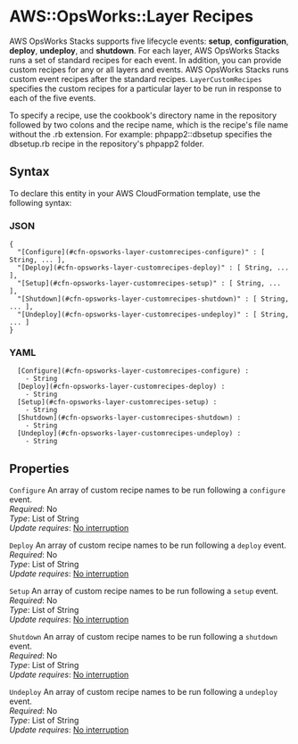 # AWS::OpsWorks::Layer Recipes<a name="aws-properties-opsworks-layer-recipes"></a>

AWS OpsWorks Stacks supports five lifecycle events: **setup**, **configuration**, **deploy**, **undeploy**, and **shutdown**\. For each layer, AWS OpsWorks Stacks runs a set of standard recipes for each event\. In addition, you can provide custom recipes for any or all layers and events\. AWS OpsWorks Stacks runs custom event recipes after the standard recipes\. `LayerCustomRecipes` specifies the custom recipes for a particular layer to be run in response to each of the five events\. 

To specify a recipe, use the cookbook's directory name in the repository followed by two colons and the recipe name, which is the recipe's file name without the \.rb extension\. For example: phpapp2::dbsetup specifies the dbsetup\.rb recipe in the repository's phpapp2 folder\.

## Syntax<a name="aws-properties-opsworks-layer-recipes-syntax"></a>

To declare this entity in your AWS CloudFormation template, use the following syntax:

### JSON<a name="aws-properties-opsworks-layer-recipes-syntax.json"></a>

```
{
  "[Configure](#cfn-opsworks-layer-customrecipes-configure)" : [ String, ... ],
  "[Deploy](#cfn-opsworks-layer-customrecipes-deploy)" : [ String, ... ],
  "[Setup](#cfn-opsworks-layer-customrecipes-setup)" : [ String, ... ],
  "[Shutdown](#cfn-opsworks-layer-customrecipes-shutdown)" : [ String, ... ],
  "[Undeploy](#cfn-opsworks-layer-customrecipes-undeploy)" : [ String, ... ]
}
```

### YAML<a name="aws-properties-opsworks-layer-recipes-syntax.yaml"></a>

```
﻿  [Configure](#cfn-opsworks-layer-customrecipes-configure) : 
    - String
﻿  [Deploy](#cfn-opsworks-layer-customrecipes-deploy) : 
    - String
﻿  [Setup](#cfn-opsworks-layer-customrecipes-setup) : 
    - String
﻿  [Shutdown](#cfn-opsworks-layer-customrecipes-shutdown) : 
    - String
﻿  [Undeploy](#cfn-opsworks-layer-customrecipes-undeploy) : 
    - String
```

## Properties<a name="aws-properties-opsworks-layer-recipes-properties"></a>

`Configure`  <a name="cfn-opsworks-layer-customrecipes-configure"></a>
An array of custom recipe names to be run following a `configure` event\.  
*Required*: No  
*Type*: List of String  
*Update requires*: [No interruption](https://docs.aws.amazon.com/AWSCloudFormation/latest/UserGuide/using-cfn-updating-stacks-update-behaviors.html#update-no-interrupt)

`Deploy`  <a name="cfn-opsworks-layer-customrecipes-deploy"></a>
An array of custom recipe names to be run following a `deploy` event\.  
*Required*: No  
*Type*: List of String  
*Update requires*: [No interruption](https://docs.aws.amazon.com/AWSCloudFormation/latest/UserGuide/using-cfn-updating-stacks-update-behaviors.html#update-no-interrupt)

`Setup`  <a name="cfn-opsworks-layer-customrecipes-setup"></a>
An array of custom recipe names to be run following a `setup` event\.  
*Required*: No  
*Type*: List of String  
*Update requires*: [No interruption](https://docs.aws.amazon.com/AWSCloudFormation/latest/UserGuide/using-cfn-updating-stacks-update-behaviors.html#update-no-interrupt)

`Shutdown`  <a name="cfn-opsworks-layer-customrecipes-shutdown"></a>
An array of custom recipe names to be run following a `shutdown` event\.  
*Required*: No  
*Type*: List of String  
*Update requires*: [No interruption](https://docs.aws.amazon.com/AWSCloudFormation/latest/UserGuide/using-cfn-updating-stacks-update-behaviors.html#update-no-interrupt)

`Undeploy`  <a name="cfn-opsworks-layer-customrecipes-undeploy"></a>
An array of custom recipe names to be run following a `undeploy` event\.  
*Required*: No  
*Type*: List of String  
*Update requires*: [No interruption](https://docs.aws.amazon.com/AWSCloudFormation/latest/UserGuide/using-cfn-updating-stacks-update-behaviors.html#update-no-interrupt)
